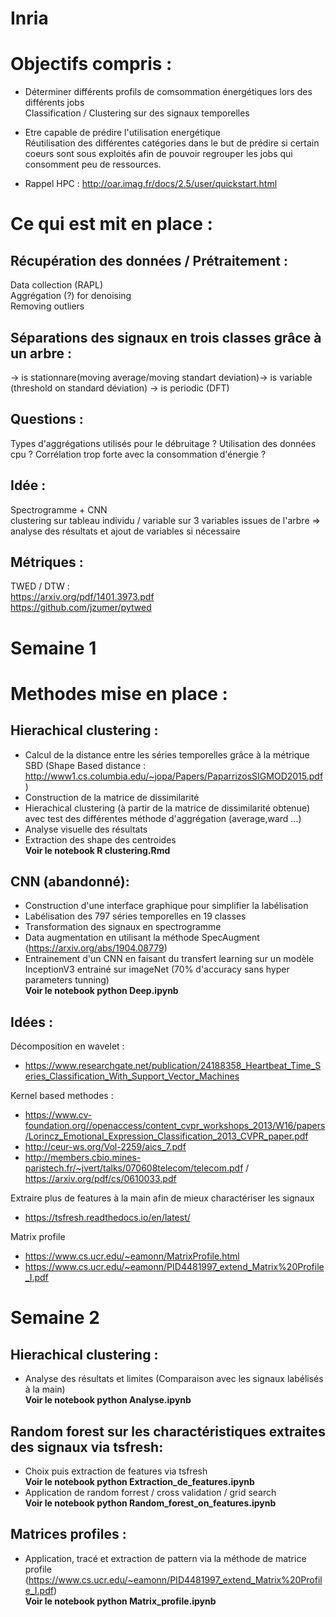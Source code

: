 # Inria

Objectifs compris :
================== 

- Déterminer différents profils de comsommation énergétiques lors des différents jobs   
    Classification / Clustering sur des signaux temporelles   
- Etre capable de prédire l'utilisation energétique   
    Réutilisation des différentes catégories dans le but de prédire si certain coeurs sont sous exploités afin de pouvoir regrouper les jobs qui consomment peu de ressources.
 
 - Rappel HPC : http://oar.imag.fr/docs/2.5/user/quickstart.html

Ce qui est mit en place : 
======================== 
Récupération des données / Prétraitement :
------------------------------------------

Data collection (RAPL)  
Aggrégation (?) for denoising   
Removing outliers   

Séparations des signaux en trois classes grâce à un arbre : 
----------------------------------------------------------------
 -> is stationnare(moving average/moving standart deviation)-> is variable (threshold on standard déviation) -> is periodic (DFT)
 
Questions :
----------
Types d'aggrégations utilisés pour le débruitage ?
Utilisation des données cpu ? Corrélation trop forte avec la consommation d'énergie ?

Idée : 
------ 
Spectrogramme + CNN  
clustering sur tableau individu / variable sur 3 variables issues de l'arbre => analyse des résultats et ajout de variables si nécessaire

Métriques :
----------- 
TWED / DTW  :  
https://arxiv.org/pdf/1401.3973.pdf   
https://github.com/jzumer/pytwed  


# Semaine 1

Methodes mise en place :
=======================

Hierachical clustering :
-----------------------
- Calcul de la distance entre les séries temporelles grâce à la métrique SBD (Shape Based distance : http://www1.cs.columbia.edu/~jopa/Papers/PaparrizosSIGMOD2015.pdf )
- Construction de la matrice de dissimilarité
- Hierachical clustering (à partir de la matrice de dissimilarité obtenue) avec test des différentes méthode d'aggrégation (average,ward ...)
- Analyse visuelle des résultats  
- Extraction des shape des centroides  
<b>Voir le notebook R clustering.Rmd</b>

CNN (abandonné):
---
- Construction d'une interface graphique pour simplifier la labélisation
- Labélisation des 797 séries temporelles en 19 classes 
- Transformation des signaux en spectrogramme
- Data augmentation en utilisant la méthode SpecAugment (https://arxiv.org/abs/1904.08779)
- Entrainement d'un CNN en faisant du transfert learning sur un modèle InceptionV3 entrainé sur imageNet (70% d'accuracy sans hyper parameters tunning)  
<b> Voir le notebook python Deep.ipynb </b>

Idées :
------
Décomposition en wavelet :
- https://www.researchgate.net/publication/24188358_Heartbeat_Time_Series_Classification_With_Support_Vector_Machines

Kernel based methodes :
- https://www.cv-foundation.org//openaccess/content_cvpr_workshops_2013/W16/papers/Lorincz_Emotional_Expression_Classification_2013_CVPR_paper.pdf
- http://ceur-ws.org/Vol-2259/aics_7.pdf
- http://members.cbio.mines-paristech.fr/~jvert/talks/070608telecom/telecom.pdf / https://arxiv.org/pdf/cs/0610033.pdf

Extraire plus de features à la main afin de mieux charactériser les signaux 
- https://tsfresh.readthedocs.io/en/latest/

Matrix profile 
- https://www.cs.ucr.edu/~eamonn/MatrixProfile.html
- https://www.cs.ucr.edu/~eamonn/PID4481997_extend_Matrix%20Profile_I.pdf

# Semaine 2

Hierachical clustering :
-----------------------
- Analyse des résultats et limites (Comparaison avec les signaux labélisés à la main)     
<b> Voir le notebook python Analyse.ipynb </b>

Random forest sur les charactéristiques extraites des signaux via tsfresh:
--------------------------------------------------------------------------
- Choix puis extraction de features via tsfresh  
<b> Voir le notebook python Extraction_de_features.ipynb </b>
- Application de random forrest / cross validation / grid search  
<b> Voir le notebook python Random_forest_on_features.ipynb </b>

Matrices profiles :
------------------
- Application, tracé et extraction de pattern via la méthode de matrice profile (https://www.cs.ucr.edu/~eamonn/PID4481997_extend_Matrix%20Profile_I.pdf)  
<b> Voir le notebook python Matrix_profile.ipynb </b>


